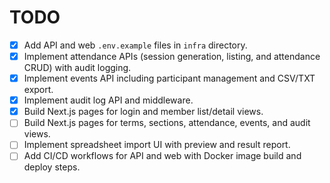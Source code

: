 # TODO

- [x] Add API and web `.env.example` files in `infra` directory.
- [x] Implement attendance APIs (session generation, listing, and attendance CRUD) with audit logging.
- [x] Implement events API including participant management and CSV/TXT export.
- [x] Implement audit log API and middleware.
- [x] Build Next.js pages for login and member list/detail views.
- [ ] Build Next.js pages for terms, sections, attendance, events, and audit views.
- [ ] Implement spreadsheet import UI with preview and result report.
- [ ] Add CI/CD workflows for API and web with Docker image build and deploy steps.
